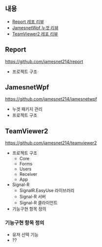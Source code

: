 ## 내용
- [Report 레포 리뷰](#report)
- [JamesnetWpf 누겟 리뷰](#jamesnetwpf)
- [TeamViewer2 레포 리뷰](#teamviewer2)

## Report

https://github.com/jamesnet214/report

- 프로젝트 구조

## JamesnetWpf

https://github.com/jamesnet214/jamesnetwpf

- 누겟 패키지 관리
- 프로젝트 구조

## TeamViewer2

https://github.com/jamesnet214/teamviewer2

- 프로젝트 구조
  - Core
  - Forms
  - Users
  - Receiver
  - App
- Signal-R
  - SignalR.EasyUse 라이브러리
  - Signal-R 서버
  - Signal-R 클라이언트
- 기능구현 항목 정의

### 기능구현 항목 정의
- 유저 선택 기능
- ??
